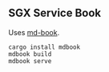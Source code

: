 ## SGX Service Book

Uses [md-book](https://github.com/rust-lang/mdBook).


```
cargo install mdbook
mdbook build
mdbook serve
```